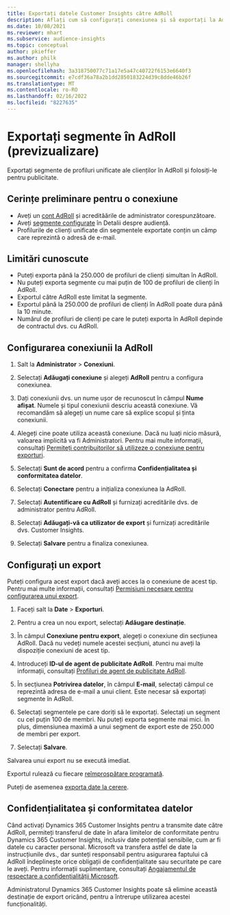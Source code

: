 ```yaml
---
title: Exportați datele Customer Insights către AdRoll
description: Aflați cum să configurați conexiunea și să exportați la AdRoll.
ms.date: 10/08/2021
ms.reviewer: mhart
ms.subservice: audience-insights
ms.topic: conceptual
author: pkieffer
ms.author: philk
manager: shellyha
ms.openlocfilehash: 3a318750077c71a17e5a47c40722f6153e6640f3
ms.sourcegitcommit: e7cdf36a78a2b1dd2850183224d39c8dde46b26f
ms.translationtype: MT
ms.contentlocale: ro-RO
ms.lasthandoff: 02/16/2022
ms.locfileid: "8227635"
---
```

# <a name="export-segments-to-adroll-preview"></a>Exportați segmente în AdRoll (previzualizare)

Exportați segmente de profiluri unificate ale clienților în AdRoll și folosiți-le pentru publicitate. 

## <a name="prerequisites-for-a-connection"></a>Cerințe preliminare pentru o conexiune

-   Aveți un [cont AdRoll](https://www.adroll.com/) și acredităările de administrator corespunzătoare.
-   Aveți [segmente configurate](segments.md) în Detalii despre audiență.
-   Profilurile de clienți unificate din segmentele exportate conțin un câmp care reprezintă o adresă de e-mail.

## <a name="known-limitations"></a>Limitări cunoscute

- Puteți exporta până la 250.000 de profiluri de clienți simultan în AdRoll.
- Nu puteți exporta segmente cu mai puțin de 100 de profiluri de clienți în AdRoll. 
- Exportul către AdRoll este limitat la segmente.
- Exportul până la 250.000 de profiluri de clienți în AdRoll poate dura până la 10 minute. 
- Numărul de profiluri de clienți pe care le puteți exporta în AdRoll depinde de contractul dvs. cu AdRoll.

## <a name="set-up-connection-to-adroll"></a>Configurarea conexiunii la AdRoll

1. Salt la **Administrator** > **Conexiuni**.

1. Selectați **Adăugați conexiune** și alegeți **AdRoll** pentru a configura conexiunea.

1. Dați conexiunii dvs. un nume ușor de recunoscut în câmpul **Nume afișat**. Numele și tipul conexiunii descriu această conexiune. Vă recomandăm să alegeți un nume care să explice scopul și ținta conexiunii.

1. Alegeți cine poate utiliza această conexiune. Dacă nu luați nicio măsură, valoarea implicită va fi Administratori. Pentru mai multe informații, consultați [Permiteți contribuitorilor să utilizeze o conexiune pentru exporturi](connections.md#allow-contributors-to-use-a-connection-for-exports).

1. Selectați **Sunt de acord** pentru a confirma **Confidențialitatea și conformitatea datelor**.

1. Selectați **Conectare** pentru a inițializa conexiunea la AdRoll.

1. Selectați **Autentificare cu AdRoll** și furnizați acreditările dvs. de administrator pentru AdRoll. 

1. Selectați **Adăugați-vă ca utilizator de export** și furnizați acreditările dvs. Customer Insights.

1. Selectați **Salvare** pentru a finaliza conexiunea.

## <a name="configure-an-export"></a>Configurați un export

Puteți configura acest export dacă aveți acces la o conexiune de acest tip. Pentru mai multe informații, consultați [Permisiuni necesare pentru configurarea unui export](export-destinations.md#set-up-a-new-export).

1. Faceți salt la **Date** > **Exporturi**.

1. Pentru a crea un nou export, selectați **Adăugare destinație**.

1. În câmpul **Conexiune pentru export**, alegeți o conexiune din secțiunea AdRoll. Dacă nu vedeți numele acestei secțiuni, atunci nu aveți la dispoziție conexiuni de acest tip.

1. Introduceți **ID-ul de agent de publicitate AdRoll**. Pentru mai multe informații, consultați [Profiluri de agent de publicitate AdRoll](https://help.adroll.com/hc/articles/212011838-Advertiser-Profiles).

1. În secțiunea **Potrivirea datelor**, în câmpul **E-mail**, selectați câmpul ce reprezintă adresa de e-mail a unui client. Este necesar să exportați segmente în AdRoll.

1. Selectați segmentele pe care doriți să le exportați. Selectați un segment cu cel puțin 100 de membri. Nu puteți exporta segmente mai mici. În plus, dimensiunea maximă a unui segment de export este de 250.000 de membri per export. 

1. Selectați **Salvare**.

Salvarea unui export nu se execută imediat.

Exportul rulează cu fiecare [reîmprospătare programată](system.md#schedule-tab). 

Puteți de asemenea [exporta date la cerere](export-destinations.md#run-exports-on-demand). 


## <a name="data-privacy-and-compliance"></a>Confidențialitatea și conformitatea datelor

Când activați Dynamics 365 Customer Insights pentru a transmite date către AdRoll, permiteți transferul de date în afara limitelor de conformitate pentru Dynamics 365 Customer Insights, inclusiv date potențial sensibile, cum ar fi datele cu caracter personal. Microsoft va transfera astfel de date la instrucțiunile dvs., dar sunteți responsabil pentru asigurarea faptului că AdRoll îndeplinește orice obligații de confidențialitate sau securitate pe care le aveți. Pentru informații suplimentare, consultați [Angajamentul de respectare a confidențialității Microsoft](https://go.microsoft.com/fwlink/?linkid=396732).

Administratorul Dynamics 365 Customer Insights poate să elimine această destinație de export oricând, pentru a întrerupe utilizarea acestei funcționalități.
